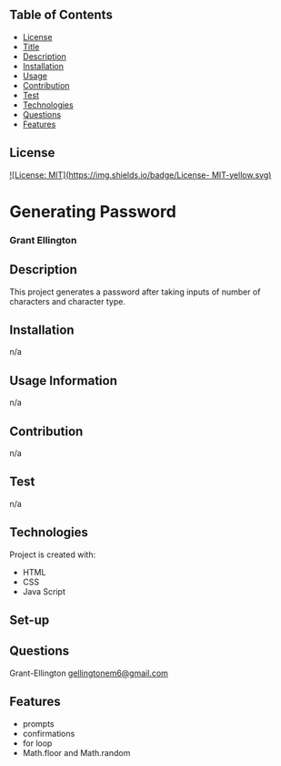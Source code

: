 ## Table of Contents
  * [License](#License)
  * [Title](#Title)
  * [Description](#Description)
  * [Installation](#Installation)
  * [Usage](#Usage)
  * [Contribution](#Contribution)
  * [Test](#Test)
  * [Technologies](#Technologies)
  * [Questions](#Questions)
  * [Features](#Features)
  
  ## License
  
  [![License: MIT](https://img.shields.io/badge/License- MIT-yellow.svg)](https://opensource.org/licenses/MIT)

  # Generating Password 
  ### Grant Ellington
  ## Description
  
  This project generates a password after taking inputs of number of characters and character type.
  
  ## Installation
  
  n/a
  
  ## Usage Information
  
  n/a
  
  ## Contribution 
  
  n/a
  
  ## Test
  
  n/a
  
  
  ## Technologies
  Project is created with:
  * HTML
  * CSS
  * Java Script
  ## Set-up
  
  
  ## Questions
  Grant-Ellington
  [gellingtonem6@gmail.com](gellingtonem6@gmail.com)

  ## Features
  * prompts
  * confirmations
  * for loop
  * Math.floor and Math.random
